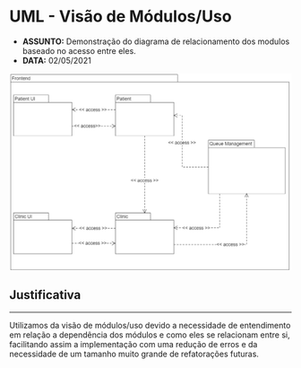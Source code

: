 # UML - Visão de Módulos/Uso

- **ASSUNTO:** Demonstração do diagrama de relacionamento dos modulos baseado no acesso entre eles.
- **DATA:** 02/05/2021

![](uml-use.png)

## Justificativa

---

Utilizamos da visão de módulos/uso devido a necessidade de entendimento em relação a dependência dos módulos e como eles se relacionam entre si, facilitando assim a implementação com uma redução de erros e da necessidade de um tamanho muito grande de refatorações futuras.
